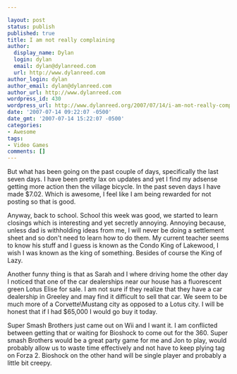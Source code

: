 ```yaml
---

layout: post
status: publish
published: true
title: I am not really complaining
author:
  display_name: Dylan
  login: dylan
  email: dylan@dylanreed.com
  url: http://www.dylanreed.com
author_login: dylan
author_email: dylan@dylanreed.com
author_url: http://www.dylanreed.com
wordpress_id: 430
wordpress_url: http://www.dylanreed.org/2007/07/14/i-am-not-really-complaining/
date: '2007-07-14 09:22:07 -0500'
date_gmt: '2007-07-14 15:22:07 -0500'
categories:
- Awesome
tags:
- Video Games
comments: []
---
```


But what has been going on the past couple of days, specifically the last seven days. I have been pretty lax on updates and yet I find my adsense getting more action then the village bicycle. In the past seven days I have made $7.02. Which is awesome, I feel like I am being rewarded for not posting so that is good.

Anyway, back to school. School this week was good, we started to learn closings which is interesting and yet secretly annoying. Annoying because, unless dad is withholding ideas from me, I will never be doing a settlement sheet and so don't need to learn how to do them. My current teacher seems to know his stuff and I guess is known as the Condo King of Lakewood, I wish I was known as the king of something. Besides of course the King of Lazy.

Another funny thing is that as Sarah and I where driving home the other day I noticed that one of the car dealerships near our house has a fluorescent green Lotus Elise for sale. I am not sure if they realize that they have a car dealership in Greeley and may find it difficult to sell that car. We seem to be much more of a Corvette\Mustang city as opposed to a Lotus city. I will be honest that if I had $65,000 I would go buy it today.

Super Smash Brothers just came out on Wii and I want it. I am conflicted between getting that or waiting for Bioshock to come out for the 360. Super smash Brothers would be a great party game for me and Jon to play, would probably allow us to waste time effectively and not have to keep plying tag on Forza 2. Bioshock on the other hand will be single player and probably a little bit creepy.
